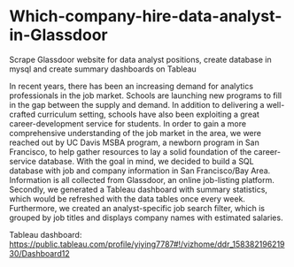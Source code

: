 # Which-company-hire-data-analyst-in-Glassdoor
Scrape Glassdoor website for data analyst positions, create database in mysql and create summary dashboards on Tableau

In recent years, there has been an increasing demand for analytics professionals in the job market. Schools are launching new programs to fill in the gap between the supply and demand. In addition to delivering a well-crafted curriculum setting, schools have also been exploiting a great career-development service for students.
In order to gain a more comprehensive understanding of the job market in the area, we were reached out by UC Davis MSBA program, a newborn program in San Francisco, to help gather resources to lay a solid foundation of the career-service database. With the goal in mind, we decided to build a SQL database with job and company information in San Francisco/Bay Area. Information is all collected from Glassdoor, an online job-listing platform. Secondly, we generated a Tableau dashboard with summary statistics, which would be refreshed with the data tables once every week. Furthermore, we created an analyst-specific job search filter, which is grouped by job titles and displays company names with estimated salaries.

Tableau dashboard: https://public.tableau.com/profile/yiying7787#!/vizhome/ddr_15838219621930/Dashboard12
